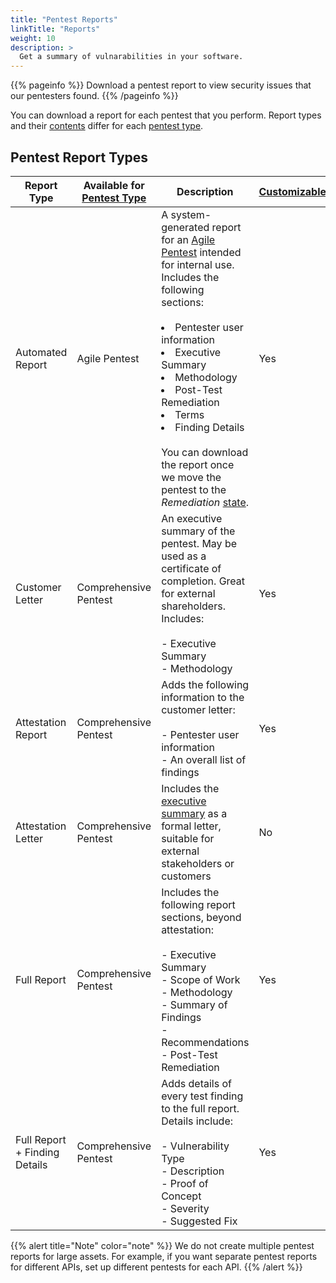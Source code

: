 ```yaml
---
title: "Pentest Reports"
linkTitle: "Reports"
weight: 10
description: >
  Get a summary of vulnarabilities in your software.
---
```


{{% pageinfo %}}
Download a pentest report to view security issues that our pentesters found.
{{% /pageinfo %}}

You can download a report for each pentest that you perform. Report types and their [contents](/platform-deep-dive/pentests/reports/report-contents/) differ for each [pentest type](/platform-deep-dive/pentests/pentest-types/).

## Pentest Report Types

| Report Type | Available for [Pentest Type](/platform-deep-dive/pentests/pentest-types/) | Description | [Customizable](/platform-deep-dive/pentests/reports/customize-report/) |
|-----|-----|-----|-----|
| Automated Report | Agile Pentest | A system-generated report for an [Agile Pentest](/getting-started/glossary/#agile-pentest) intended for internal use. Includes the following sections:<br><br><li>Pentester user information</li><li>Executive Summary</li><li>Methodology</li><li>Post-Test Remediation</li><li>Terms</li><li>Finding Details</li><br>You can download the report once we move the pentest to the _Remediation_ [state](/penteststates/). | Yes |
| Customer Letter | Comprehensive Pentest | An executive summary of the pentest. May be used as a certificate of completion. Great for external shareholders. Includes:<br>  <br>- Executive Summary <br>- Methodology | Yes |
| Attestation Report | Comprehensive Pentest | Adds the following information to the customer letter: <br> <br>- Pentester user information <br>- An overall list of findings                                                                     | Yes |
| Attestation Letter | Comprehensive Pentest | Includes the [executive summary](./report-contents/#executive-summary) as a formal letter, suitable for external stakeholders or customers                                                                     | No |
| Full Report | Comprehensive Pentest | Includes the following report sections, beyond attestation:<br>  <br>- Executive Summary <br>- Scope of Work <br>- Methodology <br>- Summary of Findings <br>- Recommendations <br>- Post-Test Remediation     | Yes |
| Full Report + Finding Details | Comprehensive Pentest | Adds details of every test finding to the full report. Details include:<br>  <br>- Vulnerability Type <br>- Description <br>- Proof of Concept <br>- Severity <br>- Suggested Fix     | Yes |

{{% alert title="Note" color="note" %}}
We do not create multiple pentest reports for large assets. For example, if you want separate pentest reports for different APIs, set up different pentests for each API.
{{% /alert %}}